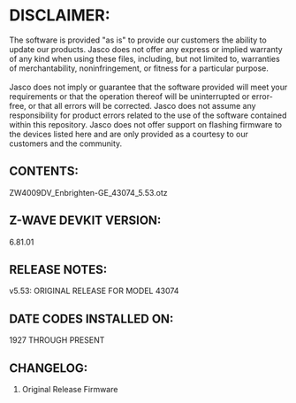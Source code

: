 # DISCLAIMER:
The software is provided "as is" to provide our customers the ability to update our products. Jasco does not offer any express or implied warranty of any kind when using these files, including, but not limited to, warranties of merchantability, noninfringement, or fitness for a particular purpose.<br>
<br>
Jasco does not imply or guarantee that the software provided will meet your requirements or that the operation thereof will be uninterrupted or error-free, or that all errors will be corrected. Jasco does not assume any responsibility for product errors related to the use of the software contained within this repository. Jasco does not offer support on flashing firmware to the devices listed here and are only provided as a courtesy to our customers and the community.

## CONTENTS:
ZW4009DV_Enbrighten-GE_43074_5.53.otz

## Z-WAVE DEVKIT VERSION:
6.81.01

## RELEASE NOTES:
v5.53: ORIGINAL RELEASE FOR MODEL 43074

## DATE CODES INSTALLED ON:
1927 THROUGH PRESENT

## CHANGELOG:
1. Original Release Firmware